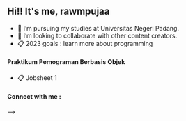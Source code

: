 ## Hi!! It's me, rawmpujaa 

- 🌱 I’m pursuing my studies at Universitas Negeri Padang. 
- 👯 I’m looking to collaborate with other content creators.
- 📋 2023 goals : learn more about programming

#### Praktikum Pemograman Berbasis Objek 
- 📋 Jobsheet 1
  
#### Connect with me :

-->
